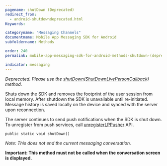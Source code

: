 ```yaml
---
pagename: shutDown (Deprecated)
redirect_from:
  - android-shutdowndeprecated.html
Keywords:

categoryname: "Messaging Channels"
documentname: Mobile App Messaging SDK for Android
subfoldername: Methods

order: 240
permalink: mobile-app-messaging-sdk-for-android-methods-shutdown-(deprecated).html

indicator: messaging
---
```



*Deprecated. Please use the [shutDown(ShutDownLivePersonCallback)](android-shutdown.html) method.*

Shuts down the SDK and removes the footprint of the user session from local memory. After shutdown the SDK is unavailable until re-initiated. Message history is saved locally on the device and synced with the server upon reconnection. 

The server continues to send push notifications when the SDK is shut down. To unregister from push services, call [unregisterLPPusher](android-unregisterlppusher.html) API. 

`public static void shutDown()`

*Note: This does not end the current messaging conversation.*

**Important: This method must not be called when the conversation screen is displayed.**